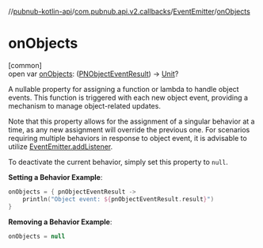 //[pubnub-kotlin-api](../../../index.md)/[com.pubnub.api.v2.callbacks](../index.md)/[EventEmitter](index.md)/[onObjects](on-objects.md)

# onObjects

[common]\
open var [onObjects](on-objects.md): ([PNObjectEventResult](../../com.pubnub.api.models.consumer.pubsub.objects/-p-n-object-event-result/index.md)) -&gt; [Unit](https://kotlinlang.org/api/latest/jvm/stdlib/kotlin/-unit/index.html)?

A nullable property for assigning a function or lambda to handle object events. This function is triggered with each new object event, providing a mechanism to manage object-related updates.

Note that this property allows for the assignment of a singular behavior at a time, as any new assignment will override the previous one. For scenarios requiring multiple behaviors in response to object event, it is advisable to utilize [EventEmitter.addListener](add-listener.md).

To deactivate the current behavior, simply set this property to `null`.

**Setting a Behavior Example**:

```kotlin
onObjects = { pnObjectEventResult ->
    println("Object event: ${pnObjectEventResult.result}")
}
```

**Removing a Behavior Example**:

```kotlin
onObjects = null
```
